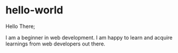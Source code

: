 # hello-world

Hello There;

I am a beginner in web development. I am happy to learn and acquire learnings from web developers out there. 
